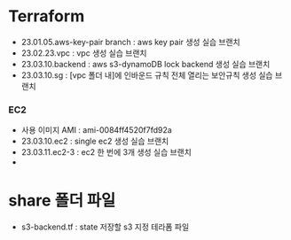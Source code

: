 # Terraform
- 23.01.05.aws-key-pair branch : aws key pair 생성 실습 브랜치
- 23.02.23.vpc : vpc 생성 실습 브랜치
- 23.03.10.backend : aws s3-dynamoDB lock backend 생성 실습 브랜치
- 23.03.10.sg : [vpc 폴더 내]에 인바운드 규칙 전체 열리는 보안규칙 생성 실습 브랜치


### EC2
- 사용 이미지 AMI : ami-0084ff4520f7fd92a
- 23.03.10.ec2 : single ec2 생성 실습 브랜치
- 23.03.11.ec2-3 : ec2 한 번에 3개 생성 실습 브랜치
-



# share 폴더 파일
- s3-backend.tf : state 저장할 s3 지정 테라폼 파일

